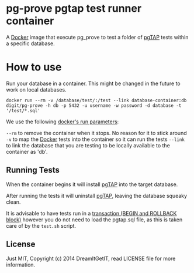 pg-prove pgtap test runner container
===============

A [Docker](https://www.docker.com/) image that execute pg_prove to test a
folder of [pgTAP](http://www.pgtap.org) tests within a specific database.

# How to use

Run your database in a container. This might be changed in the future to work on
local databases.

`docker run --rm -v /database/test/:/test --link database-container:db digit/pg-prove -h db -p 5432 -u username -w password -d database -t '/test/*.sql'`

We use the following [docker's run parameters](https://docs.docker.com/reference/commandline/cli/#run):

`--rm`    to remove the container when it stops. No reason for it to stick around
`-v`      to map the [Docker](https://www.docker.com/) tests into the container
so it can run the tests
`--link`  to link the database that you are testing to be locally available to
the container as 'db'.

## Running Tests

When the container begins it will install [pgTAP](http://www.pgtap.org) into
the target database.

After running the tests it will uninstall [pgTAP](http://www.pgtap.org),
leaving the database squeaky clean.

It is advisable to have tests run in a [transaction (BEGIN and ROLLBACK block)](http://pgtap.org/documentation.html#pgtaptestscripts) however you do not
need to load the pgtap.sql file, as this is taken care of by the `test.sh` script.
## License

Just MIT, Copyright (c) 2014 DreamItGetIT, read LICENSE file for more
information.

